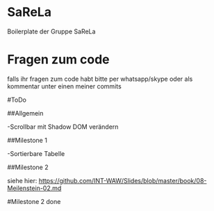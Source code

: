 # SaReLa

Boilerplate der Gruppe SaReLa

# Fragen zum code

falls ihr fragen zum code habt bitte per whatsapp/skype oder als kommentar unter einen meiner commits

#ToDo

##Allgemein

-Scrollbar mit Shadow DOM verändern

##Milestone 1

-Sortierbare Tabelle

##Milestone 2

siehe hier: https://github.com/INT-WAW/Slides/blob/master/book/08-Meilenstein-02.md

#Milestone 2 done